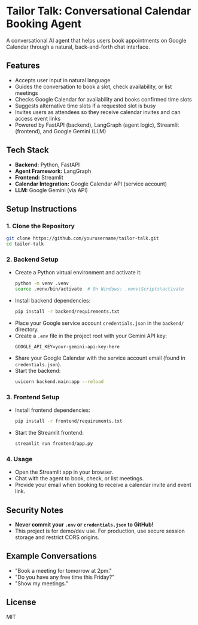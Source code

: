 # Tailor Talk: Conversational Calendar Booking Agent

A conversational AI agent that helps users book appointments on Google Calendar through a natural, back-and-forth chat interface.

## Features
- Accepts user input in natural language
- Guides the conversation to book a slot, check availability, or list meetings
- Checks Google Calendar for availability and books confirmed time slots
- Suggests alternative time slots if a requested slot is busy
- Invites users as attendees so they receive calendar invites and can access event links
- Powered by FastAPI (backend), LangGraph (agent logic), Streamlit (frontend), and Google Gemini (LLM)

## Tech Stack
- **Backend:** Python, FastAPI
- **Agent Framework:** LangGraph
- **Frontend:** Streamlit
- **Calendar Integration:** Google Calendar API (service account)
- **LLM:** Google Gemini (via API)

## Setup Instructions

### 1. Clone the Repository
```bash
git clone https://github.com/yourusername/tailor-talk.git
cd tailor-talk
```

### 2. Backend Setup
- Create a Python virtual environment and activate it:
  ```bash
  python -m venv .venv
  source .venv/bin/activate  # On Windows: .venv\Scripts\activate
  ```
- Install backend dependencies:
  ```bash
  pip install -r backend/requirements.txt
  ```
- Place your Google service account `credentials.json` in the `backend/` directory.
- Create a `.env` file in the project root with your Gemini API key:
  ```
  GOOGLE_API_KEY=your-gemini-api-key-here
  ```
- Share your Google Calendar with the service account email (found in `credentials.json`).
- Start the backend:
  ```bash
  uvicorn backend.main:app --reload
  ```

### 3. Frontend Setup
- Install frontend dependencies:
  ```bash
  pip install -r frontend/requirements.txt
  ```
- Start the Streamlit frontend:
  ```bash
  streamlit run frontend/app.py
  ```

### 4. Usage
- Open the Streamlit app in your browser.
- Chat with the agent to book, check, or list meetings.
- Provide your email when booking to receive a calendar invite and event link.

## Security Notes
- **Never commit your `.env` or `credentials.json` to GitHub!**
- This project is for demo/dev use. For production, use secure session storage and restrict CORS origins.

## Example Conversations
- "Book a meeting for tomorrow at 2pm."
- "Do you have any free time this Friday?"
- "Show my meetings."

## License
MIT 
